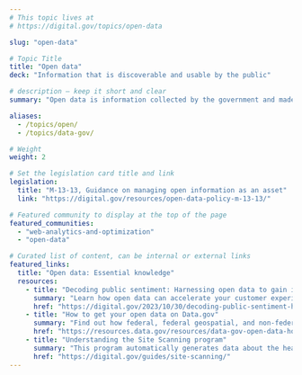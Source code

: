 ```yaml
---
# This topic lives at
# https://digital.gov/topics/open-data

slug: "open-data"

# Topic Title
title: "Open data"
deck: "Information that is discoverable and usable by the public"

# description — keep it short and clear
summary: "Open data is information collected by the government and made available to everyone. From information on specific landmarks to statistics on the economy or the environment, availability of open data can drive innovation, efficiency, and value for the public."

aliases:
  - /topics/open/
  - /topics/data-gov/

# Weight
weight: 2

# Set the legislation card title and link
legislation:
  title: "M-13-13, Guidance on managing open information as an asset"
  link: "https://digital.gov/resources/open-data-policy-m-13-13/"

# Featured community to display at the top of the page
featured_communities:
  - "web-analytics-and-optimization"
  - "open-data"

# Curated list of content, can be internal or external links
featured_links:
  title: "Open data: Essential knowledge"
  resources: 
    - title: "Decoding public sentiment: Harnessing open data to gain insights into service delivery"
      summary: "Learn how open data can accelerate your customer experience strategy."
      href: "https://digital.gov/2023/10/30/decoding-public-sentiment-harnessing-open-data-to-gain-insights-into-service-delivery/"
    - title: "How to get your open data on Data.gov"
      summary: "Find out how federal, federal geospatial, and non-federal data is funneled to Data.gov."
      href: "https://resources.data.gov/resources/data-gov-open-data-howto/"
    - title: "Understanding the Site Scanning program"
      summary: "This program automatically generates data about the health and best practices of federal websites."
      href: "https://digital.gov/guides/site-scanning/"
---
```

